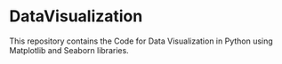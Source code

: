 # DataVisualization
This repository contains the Code for Data Visualization in Python using Matplotlib and Seaborn libraries.
